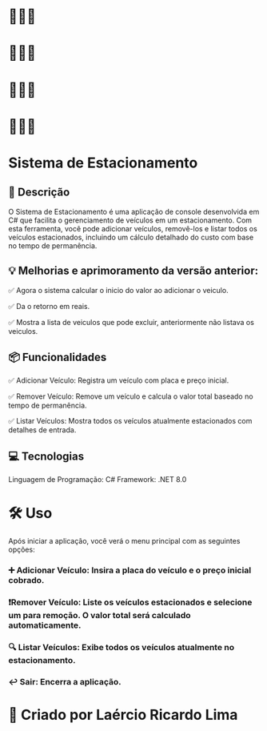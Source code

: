 # 🚗💨💨
# 🚙💨💨 
# 🚗💨💨 
# 🚙💨💨
# Sistema de Estacionamento
## 🚀 Descrição
O Sistema de Estacionamento é uma aplicação de console desenvolvida em C# que facilita o gerenciamento de veículos em um estacionamento. Com esta ferramenta, você pode adicionar veículos, removê-los e listar todos os veículos estacionados, incluindo um cálculo detalhado do custo com base no tempo de permanência.
## 💡 Melhorias e aprimoramento da versão anterior:
✅ Agora o sistema calcular o inicio do valor ao adicionar o veiculo.

✅ Da o retorno em reais.

✅ Mostra a lista de veiculos que pode excluir, anteriormente não listava os veiculos.

## 📦 Funcionalidades
✅ Adicionar Veículo: Registra um veículo com placa e preço inicial.

✅ Remover Veículo: Remove um veículo e calcula o valor total baseado no tempo de permanência.

✅ Listar Veículos: Mostra todos os veículos atualmente estacionados com detalhes de entrada.

## 💻 Tecnologias
Linguagem de Programação: C#
Framework: .NET 8.0


# 🛠️ Uso
Após iniciar a aplicação, você verá o menu principal com as seguintes opções:

### ➕ Adicionar Veículo: Insira a placa do veículo e o preço inicial cobrado.
### ❗Remover Veículo: Liste os veículos estacionados e selecione um para remoção. O valor total será calculado automaticamente.
### 🔍 Listar  Veículos: Exibe todos os veículos atualmente no estacionamento.
### ↩️ Sair:   Encerra a aplicação.


# 🌟 Criado por Laércio Ricardo Lima
